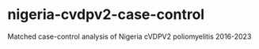 # nigeria-cvdpv2-case-control
Matched case-control analysis of Nigeria cVDPV2 poliomyelitis 2016-2023
